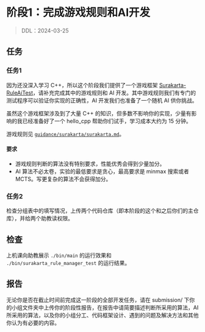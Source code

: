 # 阶段1：完成游戏规则和AI开发

> DDL：2024-03-25

## 任务

### 任务1

因为还没深入学习 C++，所以这个阶段我们提供了一个游戏框架 [Surakarta-RuleAiTest](https://github.com/panjd123/Surakarta-RuleAiTest)，请补充完成其中的游戏规则和 AI 开发。其中游戏规则我们有专门的测试程序可以验证你实现的正确性，AI 开发我们也准备了一个随机 AI 供你挑战。

虽然这个游戏框架涉及到了大量 C++ 的知识，但多数不影响你的实现，少量有影响的我已经准备好了一个 hello_cpp 帮助你们试手，学习成本大约为 15 分钟。

游戏规则见 [`guidance/surakarta/surakarta.md`](../guidance/surakarta/surakarta.md)。

#### 要求

- 游戏规则判断的算法没有特别要求，性能优秀会得到少量加分。
- AI 算法不必太卷，实验的最低要求是贪心，最高要求是 minmax 搜索或者 MCTS。写更复杂的算法不会获得加分。

### 任务2

检查分组表中的填写情况，上传两个代码仓库（即本阶段的这个和之后你们的主仓库），并给两个助教读权限。

## 检查

上机课向助教展示 `./bin/main` 的运行效果和 `./bin/surakarta_rule_manager_test` 的运行结果。

## 报告

无论你是否在截止时间前完成这一阶段的全部开发任务，请在 submission/ 下你的小组文件夹中上传你的阶段性报告，在报告中请简要描述判断所采用的算法，AI 所采用的算法，以及你的小组分工、代码框架设计、遇到的问题及解决方法和其他你认为有必要的内容。

